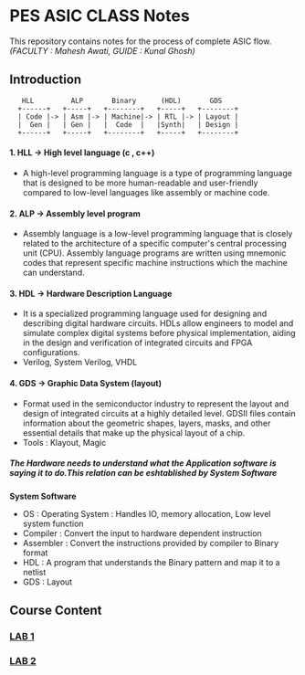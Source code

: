 # PES ASIC CLASS Notes
This repository contains notes for the process of complete ASIC flow.
<br>*(FACULTY : Mahesh Awati, GUIDE : Kunal Ghosh)*

## Introduction
```ASCII
   HLL         ALP       Binary      (HDL)       GDS
  +------+   +-----+   +--------+   +-----+   +--------+
  | Code |-> | Asm |-> | Machine|-> | RTL |-> | Layout |
  |  Gen |   | Gen |   |  Code  |   |Synth|   | Design |
  +------+   +-----+   +--------+   +-----+   +--------+

```
#### 1. HLL -> High level language (c , c++) 
- A high-level programming language is a type of programming language that is designed to be more human-readable and user-friendly compared to low-level languages like assembly or machine code.

#### 2. ALP -> Assembly level program
- Assembly language is a low-level programming language that is closely related to the architecture of a specific computer's central processing unit (CPU). Assembly language programs are written using mnemonic codes that represent specific machine instructions which the machine can understand.

#### 3. HDL -> Hardware Description Language
- It is a specialized programming language used for designing and describing digital hardware circuits. HDLs allow engineers to model and simulate complex digital systems before physical implementation, aiding in the design and verification of integrated circuits and FPGA configurations.
- Verilog, System Verilog, VHDL

#### 4. GDS -> Graphic Data System (layout)
- Format used in the semiconductor industry to represent the layout and design of integrated circuits at a highly detailed level. GDSII files contain information about the geometric shapes, layers, masks, and other essential details that make up the physical layout of a chip.
- Tools : Klayout, Magic

##### The Hardware needs to understand what the Application software is saying it to do.This relation can be eshtablished by System Software

____System Software____
- OS : Operating System : Handles IO, memory allocation, Low level system function
- Compiler : Convert the input to hardware dependent instruction
- Assembler : Convert the instructions provided by compiler to Binary format
- HDL : A program that understands the Binary pattern and map it to a netlist
- GDS : Layout

## Course Content
### [LAB 1](https://github.com/Advaith-RN/pes_asic_class/blob/main/Day1/Day1.md)
### [LAB 2](https://github.com/Advaith-RN/pes_asic_class/blob/main/Day2/Day2.md)


